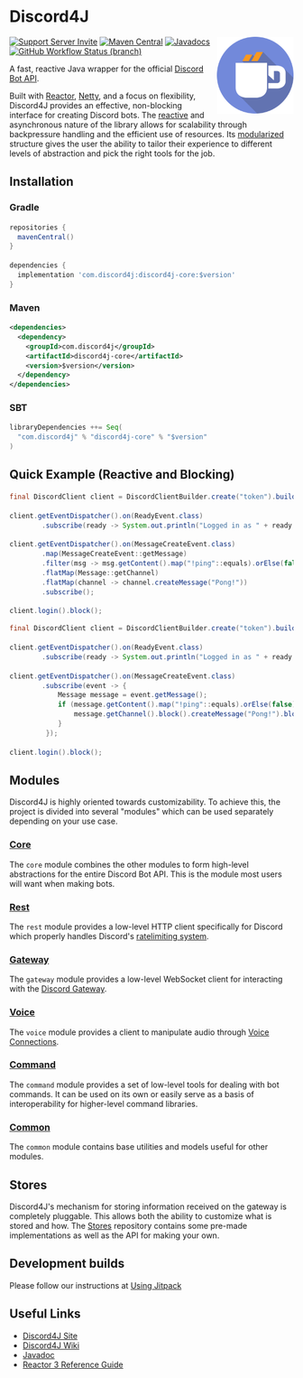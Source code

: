 # Discord4J

<a href="https://discord4j.com"><img align="right" src="https://raw.githubusercontent.com/Discord4J/discord4j-web/master/public/logo.svg?sanitize=true" width=27%></a>

[![Support Server Invite](https://img.shields.io/discord/208023865127862272.svg?color=7289da&label=Discord4J&logo=discord&style=flat-square)](https://discord.gg/NxGAeCY)
[![Maven Central](https://img.shields.io/maven-central/v/com.discord4j/discord4j-core/3.0.svg?style=flat-square)](https://search.maven.org/artifact/com.discord4j/discord4j-core)
[![Javadocs](https://www.javadoc.io/badge/com.discord4j/discord4j-core.svg?color=blue&style=flat-square)](https://www.javadoc.io/doc/com.discord4j/discord4j-core)
[![GitHub Workflow Status (branch)](https://img.shields.io/github/workflow/status/Discord4J/Discord4J/Java%20CI/3.0.x?logo=github&style=flat-square)](https://github.com/Discord4J/Discord4J/actions)


A fast, reactive Java wrapper for the official [Discord Bot API](https://discordapp.com/developers/docs/intro).

Built with [Reactor](https://projectreactor.io/), [Netty](https://netty.io/), and a focus on flexibility, Discord4J provides an effective, non-blocking interface for creating Discord bots. The [reactive](https://www.reactivemanifesto.org/) and asynchronous nature of the library allows for scalability through backpressure handling and the efficient use of resources. Its [modularized](#modules) structure gives the user the ability to tailor their experience to different levels of abstraction and pick the right tools for the job.

## Installation
### Gradle
```groovy
repositories {
  mavenCentral()
}

dependencies {
  implementation 'com.discord4j:discord4j-core:$version'
}
```
### Maven
```xml
<dependencies>
  <dependency>
    <groupId>com.discord4j</groupId>
    <artifactId>discord4j-core</artifactId>
    <version>$version</version>
  </dependency>
</dependencies>
```

### SBT
```scala
libraryDependencies ++= Seq(
  "com.discord4j" % "discord4j-core" % "$version"
)
```

## Quick Example (Reactive and Blocking)
```java
final DiscordClient client = DiscordClientBuilder.create("token").build();

client.getEventDispatcher().on(ReadyEvent.class)
        .subscribe(ready -> System.out.println("Logged in as " + ready.getSelf().getUsername()));

client.getEventDispatcher().on(MessageCreateEvent.class)
        .map(MessageCreateEvent::getMessage)
        .filter(msg -> msg.getContent().map("!ping"::equals).orElse(false))
        .flatMap(Message::getChannel)
        .flatMap(channel -> channel.createMessage("Pong!"))
        .subscribe();

client.login().block();
```
```java
final DiscordClient client = DiscordClientBuilder.create("token").build();

client.getEventDispatcher().on(ReadyEvent.class)
        .subscribe(ready -> System.out.println("Logged in as " + ready.getSelf().getUsername()));

client.getEventDispatcher().on(MessageCreateEvent.class)
        .subscribe(event -> {
            Message message = event.getMessage();
            if (message.getContent().map("!ping"::equals).orElse(false)) {
                message.getChannel().block().createMessage("Pong!").block();
            }
         });

client.login().block();
```

## Modules
Discord4J is highly oriented towards customizability. To achieve this, the project is divided into several "modules" which can be used separately depending on your use case.

### [Core](./core/README.md)
The `core` module combines the other modules to form high-level abstractions for the entire Discord Bot API. This is the module most users will want when making bots.

### [Rest](./rest/README.md)
The `rest` module provides a low-level HTTP client specifically for Discord which properly handles Discord's [ratelimiting system](https://discordapp.com/developers/docs/topics/rate-limits).

### [Gateway](./gateway/README.md)
The `gateway` module provides a low-level WebSocket client for interacting with the [Discord Gateway](https://discordapp.com/developers/docs/topics/gateway).

### [Voice](./voice/README.md)
The `voice` module provides a client to manipulate audio through [Voice Connections](https://discordapp.com/developers/docs/topics/voice-connections).

### [Command](./command/README.md)
The `command` module provides a set of low-level tools for dealing with bot commands. It can be used on its own or easily serve as a basis of interoperability for higher-level command libraries. 

### [Common](./common/README.md)
The `common` module contains base utilities and models useful for other modules.

## Stores
Discord4J's mechanism for storing information received on the gateway is completely pluggable. This allows both the ability to customize what is stored and how. The [Stores](https://github.com/Discord4J/Stores) repository contains some pre-made implementations as well as the API for making your own.

## Development builds
Please follow our instructions at [Using Jitpack](https://github.com/Discord4J/Discord4J/wiki/Using-Jitpack)

## Useful Links
* [Discord4J Site](https://discord4j.com)
* [Discord4J Wiki](https://github.com/Discord4J/Discord4J/wiki)
* [Javadoc](http://javadoc.io/doc/com.discord4j/discord4j-core/)
* [Reactor 3 Reference Guide](http://projectreactor.io/docs/core/release/reference/)
